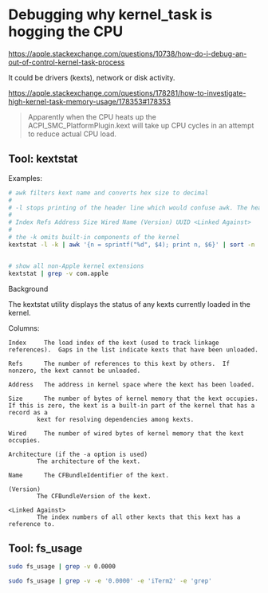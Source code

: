 # Debugging why kernel_task is hogging the CPU

https://apple.stackexchange.com/questions/10738/how-do-i-debug-an-out-of-control-kernel-task-process

It could be drivers (kexts), network or disk activity.

https://apple.stackexchange.com/questions/178281/how-to-investigate-high-kernel-task-memory-usage/178353#178353

> Apparently when the CPU heats up the ACPI_SMC_PlatformPlugin.kext will take up CPU cycles in an attempt to reduce actual CPU load.

## Tool: kextstat

Examples:

```bash
# awk filters kext name and converts hex size to decimal
#
# -l stops printing of the header line which would confuse awk. The header line is:
#
# Index Refs Address Size Wired Name (Version) UUID <Linked Against>
#
# the -k omits built-in components of the kernel
kextstat -l -k | awk '{n = sprintf("%d", $4); print n, $6}' | sort -n


# show all non-Apple kernel extensions
kextstat | grep -v com.apple
```

Background

The kextstat utility displays the status of any kexts currently loaded in the kernel.

Columns:

```
Index     The load index of the kext (used to track linkage references).  Gaps in the list indicate kexts that have been unloaded.

Refs      The number of references to this kext by others.  If nonzero, the kext cannot be unloaded.

Address   The address in kernel space where the kext has been loaded.

Size      The number of bytes of kernel memory that the kext occupies.  If this is zero, the kext is a built-in part of the kernel that has a record as a
        kext for resolving dependencies among kexts.

Wired     The number of wired bytes of kernel memory that the kext occupies.

Architecture (if the -a option is used)
        The architecture of the kext.

Name      The CFBundleIdentifier of the kext.

(Version)
        The CFBundleVersion of the kext.

<Linked Against>
        The index numbers of all other kexts that this kext has a reference to.
```

## Tool: fs_usage

```bash
sudo fs_usage | grep -v 0.0000

sudo fs_usage | grep -v -e '0.0000' -e 'iTerm2' -e 'grep'
```


